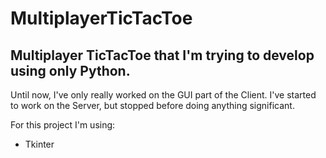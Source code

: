 # MultiplayerTicTacToe
## Multiplayer TicTacToe that I'm trying to develop using only Python.

Until now, I've only really worked on the GUI part of the Client. I've started 
to work on the Server, but stopped before doing anything significant.

For this project I'm using:
* Tkinter
